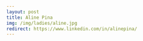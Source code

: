 ```yaml
---
layout: post
title: Aline Pina
img: /img/ladies/aline.jpg
redirect: https://www.linkedin.com/in/alinepina/
---
```

